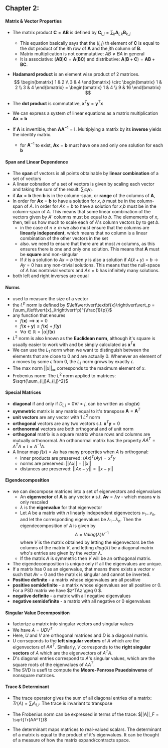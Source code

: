 ## Chapter 2:

#### Matrix & Vector Properties
- The matrix product $\textbf{C} = \textbf{AB}$ is defined by $\textbf{C}_{i,j} = \sum_k \textbf{A}_{i,k}\textbf{B}_{k,j}$
    - This equation basically says that the $(i,j)$ th element of $\textbf{C}$ is equal to the dot product of the $i$th row of $\textbf{A}$ and the $j$th column of $\textbf{B}$. 
    - Matrix multiplication is not commutative: $AB \neq BA$ in general
    - It is associative: $(\textbf{AB})\textbf{C} = \textbf{A}(\textbf{BC})$ and distributive: $\textbf{A}(\textbf{B} + \textbf{C}) = \textbf{AB} + \textbf{BC}$.
- **Hadamard product** is an element wise product of 2 matrices.
$$
\begin{bmatrix}
1 & 2 \\
3 & 4 
\end{bmatrix}
\circ
\begin{bmatrix}
1 & 2 \\
3 & 4 
\end{bmatrix}
=
\begin{bmatrix}
1 & 4 \\
9 & 16
\end{bmatrix}
$$
- The **dot product** is commutative, $\textbf{x}^T\textbf{y} = \textbf{y}^T\textbf{x}$

- We can express a system of linear equations as a matrix multiplication $\textbf{Ax}=\textbf{b}$

- If $\textbf{A}$ is invertible, then $\textbf{A}\textbf{A}^{-1} = \textbf{I}$. Multiplying a matrix by its **inverse** yields the identity matrix.
    - for $\textbf{A}^{-1}$ to exist, $\textbf{Ax}=\textbf{b}$ must have one and only one solution for each $\textbf{b}$

#### Span and Linear Dependence
- The **span** of vectors is all points obtainable by **linear combination** of a set of vectors 
- A linear cobnation of a set of vectors is given by scaling each vector and taking the sum of the result: $\sum_i c_i\textbf{v}_i$.
- if $\textbf{Ax}=\textbf{b}$ then $\textbf{b}$ is in the column-span, or **range** of the columns of $\textbf{A}$,
- In order for $\textbf{Ax} = \textbf{b}$ to have a solution for $x$, $b$ must be in the column-span of $A$. In order for $Ax = b$ to have a solution for $x$,$b$ must be in the column-span of $A$. This means that some linear combination of the vectors given by $A$' columns must be equal to $b$. The elemements of $x$, then, tell us how much to scale each of $A$'s column vectors by to get $b$.
    - in the case of $n \geq m$ we also must ensure that the columns are **linearly independent**, which means that no column is a linear combination of the other vectors in the set
    - also. we need to ensure that there are at most $m$ columns, as this ensures there is one and only one solution. This means that $\textbf{A}$ must be **square**  and non-singular
    - If $\hat{x}$ is a solution to $Ax = b$ then $y$ is also a solution if $A(\hat{x} + y) = b \rightarrow{} Ay = 0$ has any non-trivial solutions. This means that the null-space of $A$ has nontrivial vectors and $Ax = b$ has infinitely many solutions.
- both left and right inverses are equal


#### Norms
- used to measure the size of a vector
- the $L^p$ norm is defined by $\left\vert\vert\textbf{x}\right\vert\vert_p =  (\sum_i\left\vert{x}_i\right\vert^p)^{\frac{1}{p}}$
- any function that ensures
    - $f(\textbf{x}) \implies \textbf{x}=0$
    - $f(\textbf{x} + \textbf{y}) \leq f(\textbf{x}) + f(\textbf{y})$
    - $\forall \alpha \in \mathbb{R} = \left\vert\alpha\right\vert f(\textbf{x})$
- $L^2$ norm is also known as the **Euclidean norm**, although it's square is usually easier to work with and be simply calculated as $\textbf{x}^T\textbf{x}$
- We can use the $L_1$ norm when we want to distinguish between the elements that are close to $0$ and are actually $0$. Whenever an element of $x$ moves by some $\epsilon$ from $0$, the $L_1$ norm grows by exactly $\epsilon$.
- The max norm $||x||_\infty$  corresponds to the maximum element of $x$. 
- Frobenius norm: The $L^2$ norm applied to matrices: $\sqrt{\sum_{i,j}A_{i,j}^2}$

#### Special Matrices
- **diagonal** if and only if $D_{i, j} =0 \forall i \neq j$, can be written as $diag(\textbf{v})$
- **symmetric** matrix is any matrix equal to it's transpose $\textbf{A} = \textbf{A}^T$
- **unit vectors** are any vector with 1 $L^2$ norm 
- **orthogonal** vectors are any two vectors s.t. $\textbf{x}^T\textbf{y} = 0$
- **orthonormal** vectors are both orthogonal and of unit norm
- **orthogonal** matrix is a square matrix whose rows and columns are mutually orthonormal. An orthonormal matrix has the property $AA^T = A^TA = I = A^{-1}A$. 
- A linear map $f(x) = Ax$ has many properties when $A$ is orthogonal:
  - inner products are preserved: $(Ax)^T(Ay) = x^Ty$ 
  - norms are preserved: $||Ax|| = ||x||$
  - distances are preserved: $||Ax - y|| = ||x - y||$


#### Eigendecomposition
- we can decompose matrices into a set of eigenvectors and eigenvalues
    - An **eigenvector** of $\textbf{A}$ is any vector $\textbf{v}$ s.t. $\textbf{Av} = \lambda\textbf{v}$ - which means $\textbf{v}$ is only rescaled
    - $\lambda$ is the **eigenvalue** for that eigenvector
    - Let $A$ be a matrix with $n$ linearly independent eigenvectors ${v_1...v_n}$, and let the corresponding eigenvalues be ${\lambda_1 ... \lambda_n}$. Then the eigendecomposition of $A$ is given by $$A = Vdiag(\lambda)V^{-1}$$ where $V$ is the matrix obtained by letting the eigenvectors be the columns of the matrix $V$, and letting $diag(\lambda)$ be a diagonal matrix who's entries are given by the vector $\lambda$. 
    - If the matrix $A$ is symmetric then $V$ will be an orthogonal matrix. 
- The eigendecomposition is unique only if all the eigenvalues are unique. 
- If a matrix has $0$ as an eigenvalue, that means there exists a vector $v$ such that $Av = 0$ and the matrix is singular and cannot be inverted.
- **Positive definite** - a matrix whose eigenvalues are all positive
- **positive semidefinite** - a matrix whose eigenvalues aer all positive or 0. For a PSD matrix we have $z^TAz \geq 0 $. 
- **negative definite** - a matrix with all negative eigenvalues
- **negative semidefinite** - a matrix with all negative or 0 eigenvalues

#### Singular Value Decomposition
- factorize a matrix into singular vectors and singular values
- We have $A = UDV^T$
- Here, $U$ and $V$ are orthogonal matrices and $D$ is a diagonal matrix. 
- $U$ corrseponds to the **left singular vectors** of $A$ which are the eigenvectors of $AA^T$. Similarly, $V$ corresponds to the **right singular vectors** of $A$ which are the eigenvectors of $A^TA$. 
- $D​$'s diagonal entries correspond to $A​$'s singular values, which are the square roots of the eigenvalues of $AA^T​$. 
- The SVD is usefl to compute the **Moore-Penrose Psuedoinverse** of nonsquare matrices. 

#### Trace & Determinant
- The trace operator gives the sum of all diagonal entries of a matrix: $Tr(A) = \sum_i A_{i,i}$. The trace is invariant to transpose
- The Frobenius norm can be expressed in terms of the trace: $||A||_F = \sqrt{Tr(AA^T)}$


- The determinant maps matrices to real-valued scalars. The determinant of a matrix is equal to the product of it's eigenvalues. It can be thought of a measure of how the matrix expand/contracts space.